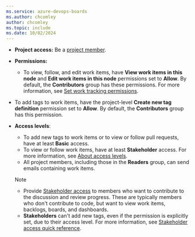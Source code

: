 ```yaml
---
ms.service: azure-devops-boards
ms.author: chcomley
author: chcomley
ms.topic: include
ms.date: 10/02/2024
---
```



- **Project access:** Be a [project member](../../organizations/security/add-users-team-project.md).

- **Permissions:**
  - To view, follow, and edit work items, have **View work items in this node** and **Edit work items in this node** permissions set to **Allow**. By default, the **Contributors** group has these permissions. For more information, see [Set work tracking permissions](../../organizations/security/set-permissions-access-work-tracking.md).
-	To add tags to work items, have the project-level **Create new tag definition** permission set to **Allow**. By default, the **Contributors** group has this permission.

- **Access levels**: 
  -	To add new tags to work items or to view or follow pull requests, have at least **Basic** access.  
  -	To view or follow work items, have at least **Stakeholder** access. For more information, see [About access levels](../../organizations/security/access-levels.md).
  - All project members, including those in the **Readers** group, can send emails containing work items.

  > [!NOTE]
  > - Provide [Stakeholder access](../../organizations/security/access-levels.md) to members who want to contribute to the discussion and review progress. These are typically members who don't contribute to code, but want to view work items, backlogs, boards, and dashboards. 
  > - **Stakeholders** can't add new tags, even if the permission is explicitly set, due to their access level. For more information, see [Stakeholder access quick reference](../../organizations/security/stakeholder-access.md).

